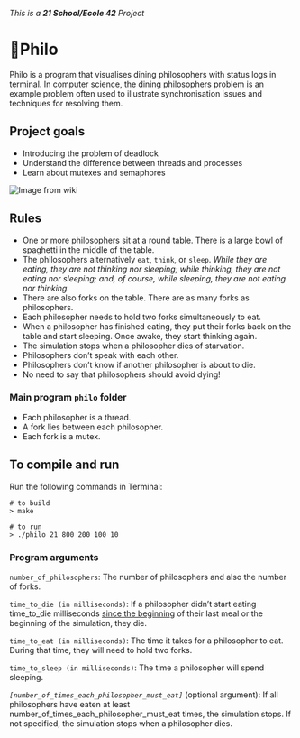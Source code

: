 _This is a **21 School/Ecole 42** Project_

# 🍴Philo
Philo is a program that visualises dining philosophers with status logs in terminal. In computer science, the dining philosophers problem is an example problem often used to illustrate synchronisation issues and techniques for resolving them.

## Project goals

* Introducing the problem of deadlock
* Understand the difference between threads and processes
* Learn about mutexes and semaphores

![Image from wiki](https://upload.wikimedia.org/wikipedia/commons/thumb/7/7b/An_illustration_of_the_dining_philosophers_problem.png/463px-An_illustration_of_the_dining_philosophers_problem.png)

## Rules

* One or more philosophers sit at a round table. There is a large bowl of spaghetti in the middle of the table.
* The philosophers alternatively `eat`, `think`, or `sleep`. _While they are eating, they are not thinking nor sleeping; while thinking, they are not eating nor sleeping; and, of course, while sleeping, they are not eating nor thinking._
* There are also forks on the table. There are as many forks as philosophers.
* Each philosopher needs to hold two forks simultaneously to eat.
* When a philosopher has finished eating, they put their forks back on the table and start sleeping. Once awake, they start thinking again.
* The simulation stops when a philosopher dies of starvation.
* Philosophers don’t speak with each other.
* Philosophers don’t know if another philosopher is about to die.
* No need to say that philosophers should avoid dying!

### Main program `philo` folder
* Each philosopher is a thread.
* A fork lies between each philosopher.
* Each fork is a mutex.

## To compile and run
Run the following commands in Terminal:
```shell
# to build
> make

# to run
> ./philo 21 800 200 100 10
```

### Program arguments

`number_of_philosophers`: The number of philosophers and also the number of forks.

`time_to_die (in milliseconds)`: If a philosopher didn’t start eating time_to_die milliseconds <ins>since the beginning</ins> of their last meal or the beginning of the simulation, they die.

`time_to_eat (in milliseconds)`: The time it takes for a philosopher to eat. During that time, they will need to hold two forks.

`time_to_sleep (in milliseconds)`: The time a philosopher will spend sleeping.

_`[number_of_times_each_philosopher_must_eat]`_ (optional argument): If all philosophers have eaten at least number_of_times_each_philosopher_must_eat times, the simulation stops. If not specified, the simulation stops when a philosopher dies.
